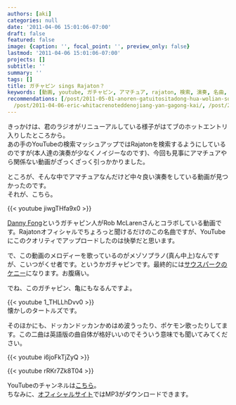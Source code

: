 ```yaml
---
authors: [aki]
categories: null
date: '2011-04-06 15:01:06-07:00'
draft: false
featured: false
image: {caption: '', focal_point: '', preview_only: false}
lastmod: '2011-04-06 15:01:06-07:00'
projects: []
subtitle: ''
summary: ''
tags: []
title: ガチャピン sings Rajaton？
keywords: [動画, youtube, ガチャピン, アマチュア, rajaton, 検索, 演奏, 名曲, リニューアル, ホットエントリ]
recommendations: [/post/2011-05-01-anoren-gatuitositadong-hua-wolian-sok-zai-sheng-sabisu-dong-hua-atuta-wohazimemasita/,
  /post/2011-04-06-eric-whitacrenoteddenojiang-yan-gagong-kai/, /post/2011-07-02-rajatonnole-pu-wori-ben-karamai-ufang-fa-sulasol-or-akaperacun-nocdwu-san/]
---
```


きっかけは、君のラジオがリニューアルしている様子がはてブのホットエントリ入りしたところから。  
あの手のYouTubeの検索マッシュアップではRajatonを検索するようにしているのですが(本人達の演奏が少なくノイジーなのです)、今回も見事にアマチュアやら関係ない動画がざっくざっく引っかかりました。

ところが、そんな中でアマチュアなんだけど中々良い演奏をしている動画が見つかったのです。  
それが、こちら。

{{< youtube jiwgTHfa9x0 >}}

[Danny Fong](https://sites.google.com/site/dannyjfong/)というガチャピン人がRob McLarenさんとコラボしている動画です。Rajatonオフィシャルでちょろっと聞けるだけのこの名曲ですが、YouTubeにこのクオリティでアップロードしたのは快挙だと思います。

で、この動画のメロディーを歌っているのがメゾソプラノ(真ん中上)なんですが、こいつがくせ者です。というかガチャピンです。最終的には[サウスパークのケニー](http://www.google.co.jp/images?q=%E3%82%B5%E3%82%A6%E3%82%B9%E3%83%91%E3%83%BC%E3%82%AF%E3%80%80%E3%82%B1%E3%83%8B%E3%83%BC&hl=ja&lr=&um=1&ie=UTF-8&source=og&sa=N&tab=wi&biw=1212&bih=669)になります。お腹痛い。

でね、このガチャピン、亀にもなるんですよ。

{{< youtube 1_THLLhDvv0 >}}  
懐かしのタートルズです。

そのほかにも、ドッカンドッカンかめはめ波うったり、ポケモン歌ったりしてます。この二曲は英語版の曲自体が格好いいのでそういう意味でも聞いてみてください。

{{< youtube i6joFkTjZyQ >}}

{{< youtube rRKr7Zk8T04 >}}

YouTubeのチャンネルは[こちら](http://www.youtube.com/user/daniscool99)。  
ちなみに、[オフィシャルサイト](https://sites.google.com/site/dannyjfong/)ではMP3がダウンロードできます。